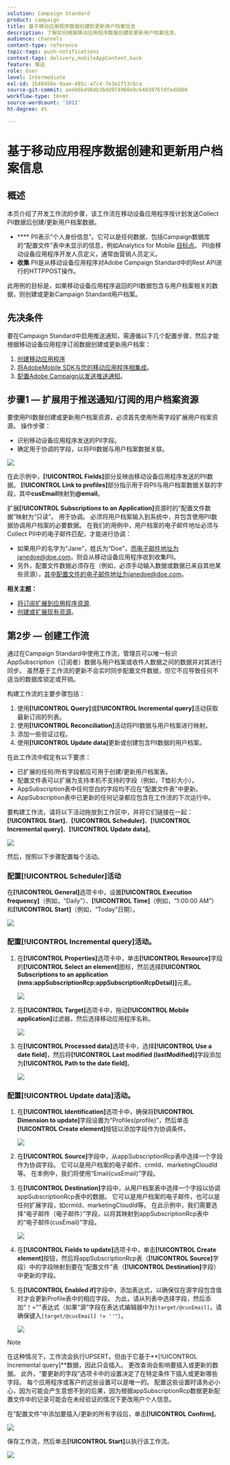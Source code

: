 ```yaml
---
solution: Campaign Standard
product: campaign
title: 基于移动应用程序数据创建和更新用户档案信息
description: 了解如何根据移动应用程序数据创建和更新用户档案信息。
audience: channels
content-type: reference
topic-tags: push-notifications
context-tags: delivery,mobileAppContent,back
feature: 推送
role: User
level: Intermediate
exl-id: 1b48456e-9aae-485c-a7c4-7e3e2f53cbca
source-git-commit: aeeb6b4984b3bdd974960e8c6403876fdfedd886
workflow-type: tm+mt
source-wordcount: '1011'
ht-degree: 4%

---
```


# 基于移动应用程序数据创建和更新用户档案信息

## 概述

本页介绍了开发工作流的步骤，该工作流在移动设备应用程序按计划发送Collect PII数据后创建/更新用户档案数据。

* **** PII表示“个人身份信息”。它可以是任何数据，包括Campaign数据库的“配置文件”表中未显示的信息，例如Analytics for Mobile [目标点](../../integrating/using/about-campaign-points-of-interest-data-integration.md)。 PII由移动设备应用程序开发人员定义，通常由营销人员定义。
* **收集** PII是从移动设备应用程序对Adobe Campaign Standard中的Rest API进行的HTTPPOST操作。

此用例的目标是，如果移动设备应用程序返回的PII数据包含与用户档案相关的数据，则创建或更新Campaign Standard用户档案。

## 先决条件

要在Campaign Standard中启用推送通知，需遵循以下几个配置步骤，然后才能根据移动设备应用程序订阅数据创建或更新用户档案：

1. [创建移动应用程序](../../administration/using/configuring-a-mobile-application.md)
1. [将AdobeMobile SDK与您的移动应用程序相集成](https://helpx.adobe.com/cn/campaign/kb/integrate-mobile-sdk.html)。
1. [配置Adobe Campaign以发送推送通知](https://helpx.adobe.com/cn/campaign/kb/configuring-app-sdkv4.html)。

## 步骤1 — 扩展用于推送通知/订阅的用户档案资源

要使用PII数据创建或更新用户档案资源，必须首先使用所需字段扩展用户档案资源。 操作步骤：

* 识别移动设备应用程序发送的PII字段。
* 确定用于协调的字段，以将PII数据与用户档案数据关联。

![](assets/update_profile1.png)

在此示例中，**[!UICONTROL Fields]**&#x200B;部分反映由移动设备应用程序发送的PII数据。 **[!UICONTROL Link to profiles]**&#x200B;部分指示用于将PII与用户档案数据关联的字段，其中&#x200B;**cusEmail**&#x200B;映射到&#x200B;**@email**。

扩展&#x200B;**[!UICONTROL Subscriptions to an Application]**&#x200B;资源时的“配置文件数据”映射为“只读”。 用于协调。 必须将用户档案输入到系统中，并包含使用PII数据协调用户档案的必要数据。 在我们的用例中，用户档案的电子邮件地址必须与Collect PII中的电子邮件匹配，才能进行协调：

* 如果用户的名字为“Jane”，姓氏为“Doe”，而电子邮件地址为janedoe@doe.com，则会从移动设备应用程序收到收集PII。
* 另外，配置文件数据必须存在（例如，必须手动输入数据或数据已来自其他某些资源），其中配置文件的电子邮件地址为janedoe@doe.com。

**相关主题：**

* [将订阅扩展到应用程序资源](../../developing/using/extending-the-subscriptions-to-an-application-resource.md).
* [创建或扩展现有资源](../../developing/using/key-steps-to-add-a-resource.md)。

## 第2步 — 创建工作流

通过在Campaign Standard中使用工作流，管理员可以唯一标识AppSubscription（订阅者）数据与用户档案或收件人数据之间的数据并对其进行同步。 虽然基于工作流的更新不会实时同步配置文件数据，但它不应导致任何不适当的数据库锁定或开销。

构建工作流的主要步骤包括：

1. 使用&#x200B;**[!UICONTROL Query]**&#x200B;或&#x200B;**[!UICONTROL Incremental query]**&#x200B;活动获取最新订阅的列表。
1. 使用&#x200B;**[!UICONTROL Reconciliation]**&#x200B;活动将PII数据与用户档案进行映射。
1. 添加一些验证过程。
1. 使用&#x200B;**[!UICONTROL Update data]**&#x200B;更新或创建包含PII数据的用户档案。

在此工作流中假定有以下要求：

* 已扩展的任何/所有字段都应可用于创建/更新用户档案表。
* 配置文件表可以扩展为支持本机不支持的字段（例如，T恤衫大小）。
* AppSubscription表中任何空白的字段均不应在“配置文件表”中更新。
* AppSubscription表中已更新的任何记录都应包含在工作流的下次运行中。

要构建工作流，请将以下活动拖放到工作区中，并将它们链接在一起：**[!UICONTROL Start]**、**[!UICONTROL Scheduler]**、**[!UICONTROL Incremental query]**、**[!UICONTROL Update data]**。

![](assets/update_profile0.png)

然后，按照以下步骤配置每个活动。

### 配置&#x200B;**[!UICONTROL Scheduler]**&#x200B;活动

在&#x200B;**[!UICONTROL General]**&#x200B;选项卡中，设置&#x200B;**[!UICONTROL Execution frequency]**（例如，“Daily”）、**[!UICONTROL Time]**（例如，“1:00:00 AM”）和&#x200B;**[!UICONTROL Start]**（例如，“Today”日期）。

![](assets/update_profile2.png)

### 配置&#x200B;**[!UICONTROL Incremental query]**&#x200B;活动。

1. 在&#x200B;**[!UICONTROL Properties]**&#x200B;选项卡中，单击&#x200B;**[!UICONTROL Resource]**&#x200B;字段的&#x200B;**[!UICONTROL Select an element]**&#x200B;图标，然后选择&#x200B;**[!UICONTROL Subscriptions to an application (nms:appSubscriptionRcp:appSubscriptionRcpDetail)]**&#x200B;元素。

   ![](assets/update_profile3.png)

1. 在&#x200B;**[!UICONTROL Target]**&#x200B;选项卡中，拖动&#x200B;**[!UICONTROL Mobile application]**&#x200B;过滤器，然后选择移动应用程序名称。

   ![](assets/update_profile4.png)

1. 在&#x200B;**[!UICONTROL Processed data]**&#x200B;选项卡中，选择&#x200B;**[!UICONTROL Use a date field]**，然后将&#x200B;**[!UICONTROL Last modified (lastModified)]**&#x200B;字段添加为&#x200B;**[!UICONTROL Path to the date field]**。

   ![](assets/update_profile5.png)

### 配置&#x200B;**[!UICONTROL Update data]**&#x200B;活动。

1. 在&#x200B;**[!UICONTROL Identification]**&#x200B;选项卡中，确保将&#x200B;**[!UICONTROL Dimension to update]**&#x200B;字段设置为“Profiles(profile)”，然后单击&#x200B;**[!UICONTROL Create element]**&#x200B;按钮以添加字段作为协调条件。

   ![](assets/update_profile_createelement.png)

1. 在&#x200B;**[!UICONTROL Source]**&#x200B;字段中，从appSubscriptionRcp表中选择一个字段作为协调字段。 它可以是用户档案的电子邮件、crmId、marketingCloudId等。 在本例中，我们将使用“Email(cusEmail)”字段。

1. 在&#x200B;**[!UICONTROL Destination]**&#x200B;字段中，从用户档案表中选择一个字段以协调appSubscriptionRcp表中的数据。 它可以是用户档案的电子邮件，也可以是任何扩展字段，如crmId、marketingCloudId等。 在此示例中，我们需要选择“电子邮件（电子邮件）”字段，以将其映射到appSubscriptionRcp表中的“电子邮件(cusEmail)”字段。

   ![](assets/update_profile7.png)

1. 在&#x200B;**[!UICONTROL Fields to update]**&#x200B;选项卡中，单击&#x200B;**[!UICONTROL Create element]**&#x200B;按钮，然后将appSubscriptionRcp表（**[!UICONTROL Source]**&#x200B;字段）中的字段映射到要在“配置文件”表（**[!UICONTROL Destination]**&#x200B;字段）中更新的字段。

1. 在&#x200B;**[!UICONTROL Enabled if]**&#x200B;字段中，添加表达式，以确保仅在源字段包含值时才会更新Profile表中的相应字段。 为此，请从列表中选择字段，然后添加“！=&quot;&quot;表达式（如果“源”字段在表达式编辑器中为`[target/@cusEmail]`，请确保键入`[target/@cusEmail] != ''"`）。

   ![](assets/update_profile8.png)

>[!NOTE]
>
>在这种情况下，工作流会执行UPSERT，但由于它基于&#x200B;**[!UICONTROL Incremental query]**数据，因此只会插入。 更改查询会影响要插入或更新的数据。
>此外，“要更新的字段”选项卡中的设置决定了在特定条件下插入或更新哪些字段。 每个应用程序或客户的这些设置可以是唯一的。
>配置这些设置时请务必小心，因为可能会产生意想不到的后果，因为根据appSubscriptionRcp数据更新配置文件中的记录可能会在未经验证的情况下更改用户个人信息。

在“配置文件”中添加要插入/更新的所有字段后，单击&#x200B;**[!UICONTROL Confirm]**。

![](assets/update_profile9.png)

保存工作流，然后单击&#x200B;**[!UICONTROL Start]**&#x200B;以执行该工作流。

![](assets/update_profile10.png)
